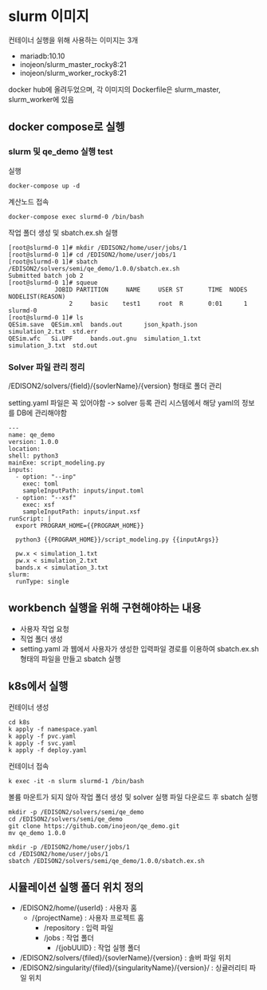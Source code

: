 # slurm 이미지

컨테이너 실행을 위해 사용하는 이미지는 3개

- mariadb:10.10
- inojeon/slurm_master_rocky8:21
- inojeon/slurm_worker_rocky8:21

docker hub에 올려두었으며, 각 이미지의 Dockerfile은 slurm_master, slurm_worker에 있음

## docker compose로 실헹

### slurm 및 qe_demo 실행 test

실행

```
docker-compose up -d
```

계산노드 접속

```
docker-compose exec slurmd-0 /bin/bash
```

작업 폴더 생성 및 sbatch.ex.sh 실행

```
[root@slurmd-0 1]# mkdir /EDISON2/home/user/jobs/1
[root@slurmd-0 1]# cd /EDISON2/home/user/jobs/1
[root@slurmd-0 1]# sbatch /EDISON2/solvers/semi/qe_demo/1.0.0/sbatch.ex.sh
Submitted batch job 2
[root@slurmd-0 1]# squeue
             JOBID PARTITION     NAME     USER ST       TIME  NODES NODELIST(REASON)
                 2     basic    test1     root  R       0:01      1 slurmd-0
[root@slurmd-0 1]# ls
QESim.save  QESim.xml  bands.out      json_kpath.json   simulation_2.txt  std.err
QESim.wfc   Si.UPF     bands.out.gnu  simulation_1.txt  simulation_3.txt  std.out
```

### Solver 파일 관리 정리

/EDISON2/solvers/{field}/{sovlerName}/{version} 형태로 폴더 관리

setting.yaml 파일은 꼭 있어야함
-> solver 등록 관리 시스템에서 해당 yaml의 정보를 DB에 관리해야함

```
---
name: qe_demo
version: 1.0.0
location:
shell: python3
mainExe: script_modeling.py
inputs:
  - option: "--inp"
    exec: toml
    sampleInputPath: inputs/input.toml
  - option: "--xsf"
    exec: xsf
    sampleInputPath: inputs/input.xsf
runScript: |
  export PROGRAM_HOME={{PROGRAM_HOME}}

  python3 {{PROGRAM_HOME}}/script_modeling.py {{inputArgs}}

  pw.x < simulation_1.txt
  pw.x < simulation_2.txt
  bands.x < simulation_3.txt
slurm:
  runType: single
```

## workbench 실행을 위해 구현해야하는 내용

- 사용자 작업 요청
- 직업 폴더 생성
- setting.yaml 과 웹에서 사용자가 생성한 입력파일 경로를 이용하여 sbatch.ex.sh 형태의 파일을 만들고 sbatch 실행

## k8s에서 실행

컨테이너 생성

```
cd k8s
k apply -f namespace.yaml
k apply -f pvc.yaml
k apply -f svc.yaml
k apply -f deploy.yaml
```

컨테이너 접속

```
k exec -it -n slurm slurmd-1 /bin/bash
```

볼륨 마운트가 되지 않아 작업 폴더 생성 및 solver 실행 파일 다운로드 후 sbatch 실행

```
mkdir -p /EDISON2/solvers/semi/qe_demo
cd /EDISON2/solvers/semi/qe_demo
git clone https://github.com/inojeon/qe_demo.git
mv qe_demo 1.0.0

mkdir -p /EDISON2/home/user/jobs/1
cd /EDISON2/home/user/jobs/1
sbatch /EDISON2/solvers/semi/qe_demo/1.0.0/sbatch.ex.sh
```

## 시뮬레이션 실행 폴더 위치 정의

- /EDISON2/home/{userId} : 사용자 홈
  - /{projectName} : 사용자 프로젝트 홈
    - /repository : 입력 파일
    - /jobs : 작업 폴더
      - /{jobUUID} : 작업 실행 폴더
- /EDISON2/solvers/{filed}/{sovlerName}/{version} : 솔버 파일 위치
- /EDISON2/singularity/{filed}/{singularityName}/{version}/ : 싱귤러리티 파일 위치

